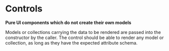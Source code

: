 # Controls

**Pure UI components which do not create their own models**

Models or collections carrying the data to be rendered are passed
into the constructor by the caller.  The control should be able
to render any model or collection, as long as they have the
expected attribute schema.
